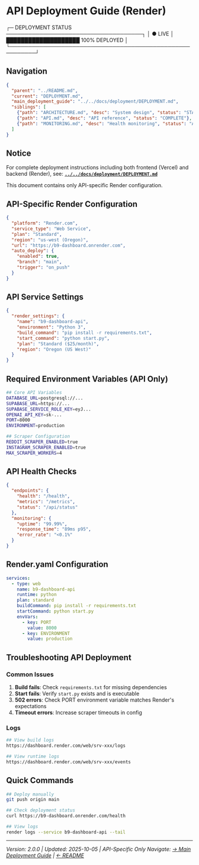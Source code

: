 # API Deployment Guide (Render)

┌─ DEPLOYMENT STATUS ─────────────────────────────────────┐
│ ● LIVE        │ ████████████████████ 100% DEPLOYED     │
└─────────────────────────────────────────────────────────┘

## Navigation

```json
{
  "parent": "../README.md",
  "current": "DEPLOYMENT.md",
  "main_deployment_guide": "../../docs/deployment/DEPLOYMENT.md",
  "siblings": [
    {"path": "ARCHITECTURE.md", "desc": "System design", "status": "STABLE"},
    {"path": "API.md", "desc": "API reference", "status": "COMPLETE"},
    {"path": "MONITORING.md", "desc": "Health monitoring", "status": "ACTIVE"}
  ]
}
```

## Notice

For complete deployment instructions including both frontend (Vercel) and backend (Render), see:
**[`../../docs/deployment/DEPLOYMENT.md`](../../docs/deployment/DEPLOYMENT.md)**

This document contains only API-specific Render configuration.

## API-Specific Render Configuration

```json
{
  "platform": "Render.com",
  "service_type": "Web Service",
  "plan": "Standard",
  "region": "us-west (Oregon)",
  "url": "https://b9-dashboard.onrender.com",
  "auto_deploy": {
    "enabled": true,
    "branch": "main",
    "trigger": "on_push"
  }
}
```

## API Service Settings

```json
{
  "render_settings": {
    "name": "b9-dashboard-api",
    "environment": "Python 3",
    "build_command": "pip install -r requirements.txt",
    "start_command": "python start.py",
    "plan": "Standard ($25/month)",
    "region": "Oregon (US West)"
  }
}
```

## Required Environment Variables (API Only)

```bash
## Core API Variables
DATABASE_URL=postgresql://...
SUPABASE_URL=https://...
SUPABASE_SERVICE_ROLE_KEY=eyJ...
OPENAI_API_KEY=sk-...
PORT=8000
ENVIRONMENT=production

## Scraper Configuration
REDDIT_SCRAPER_ENABLED=true
INSTAGRAM_SCRAPER_ENABLED=true
MAX_SCRAPER_WORKERS=4
```

## API Health Checks

```json
{
  "endpoints": {
    "health": "/health",
    "metrics": "/metrics",
    "status": "/api/status"
  },
  "monitoring": {
    "uptime": "99.99%",
    "response_time": "89ms p95",
    "error_rate": "<0.1%"
  }
}
```

## Render.yaml Configuration

```yaml
services:
  - type: web
    name: b9-dashboard-api
    runtime: python
    plan: standard
    buildCommand: pip install -r requirements.txt
    startCommand: python start.py
    envVars:
      - key: PORT
        value: 8000
      - key: ENVIRONMENT
        value: production
```

## Troubleshooting API Deployment

### Common Issues
1. **Build fails**: Check `requirements.txt` for missing dependencies
2. **Start fails**: Verify `start.py` exists and is executable
3. **502 errors**: Check PORT environment variable matches Render's expectations
4. **Timeout errors**: Increase scraper timeouts in config

### Logs
```bash
## View build logs
https://dashboard.render.com/web/srv-xxx/logs

## View runtime logs
https://dashboard.render.com/web/srv-xxx/events
```

## Quick Commands

```bash
## Deploy manually
git push origin main

## Check deployment status
curl https://b9-dashboard.onrender.com/health

## View logs
render logs --service b9-dashboard-api --tail
```

---
_Version: 2.0.0 | Updated: 2025-10-05 | API-Specific Only_
_Navigate: [→ Main Deployment Guide](../../docs/deployment/DEPLOYMENT.md) | [← README](../README.md)_